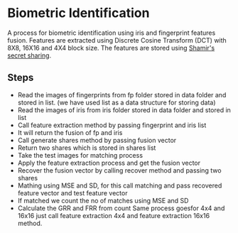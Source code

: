 # Biometric Identification
A process for biometric identification using iris and fingerprint features fusion. Features are extracted using Discrete Cosine Transform (DCT) with 8X8, 16X16 and 4X4 block size. The features are stored using [Shamir's secret sharing](https://en.wikipedia.org/wiki/Shamir%27s_secret_sharing).

## Steps
* Read the images of fingerprints from fp folder stored in data folder and stored in list. (we have used list as a data structure for storing data)
* Read the images of iris from iris folder stored in data folder and stored in list
* Call feature extraction method by passing fingerprint and iris list
* It will return the fusion of fp and iris
* Call generate shares method by passing fusion vector
* Return two shares which is stored in shares list
* Take the test images for matching process
* Apply the feature extraction process and get the fusion vector
* Recover the fusion vector by calling recover method and passing two shares
* Mathing using MSE and SD, for this call matching and pass recovered feature vector and test feature vector
* If matched we count the no of matches using MSE and SD
* Calculate the GRR and FRR from count
Same process goesfor 4x4 and 16x16 just call feature extraction 4x4 and feature extraction 16x16 method.

